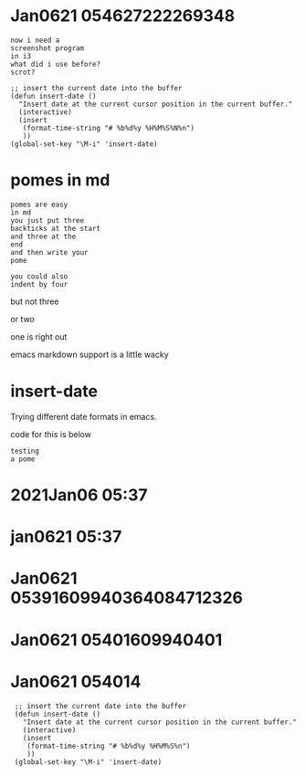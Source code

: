 # Jan0621 054627222269348

```
now i need a
screenshot program
in i3
what did i use before?
scrot?
```

```
;; insert the current date into the buffer
(defun insert-date ()
  "Insert date at the current cursor position in the current buffer."
  (interactive)
  (insert  
   (format-time-string "# %b%d%y %H%M%S%N%n") 
   ))
(global-set-key "\M-i" 'insert-date)
```

# pomes in md

```
pomes are easy
in md
you just put three
backticks at the start
and three at the
end
and then write your
pome
```

    you could also
    indent by four

  but not three

 or two
   
one is right out

emacs markdown support is a little wacky


# insert-date

Trying different date formats in emacs.

code for this is below

```
testing
a pome
```

# 2021Jan06 05:37

# jan0621 05:37

# Jan0621 05391609940364084712326

# Jan0621 05401609940401

# Jan0621 054014

     ;; insert the current date into the buffer
     (defun insert-date ()
       "Insert date at the current cursor position in the current buffer."
       (interactive)
       (insert  
        (format-time-string "# %b%d%y %H%M%S%n") 
        ))
     (global-set-key "\M-i" 'insert-date)

